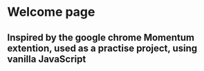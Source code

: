 # Welcome page

## Inspired by the google chrome Momentum extention, used as a practise project, using vanilla JavaScript
